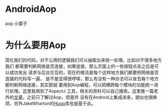 # AndroidAop
aop 小栗子

# 为什么要用Aop
简化我们的代码，对于公用的逻辑我们可以抽取出来统一处理。比如对于很多地方我们
都需要判断网络是否连接，如果连接，那么页面上的一些按钮点击之后是可以成功发出
请求与后台交互的，现在的做法是每个这样地方我们都要把网络是否连接的代码写一遍，
是不是显得很啰嗦，那么有没有一种办法可以省去每个地方都判断网络连接，其实那就
要用到Aop编程，可以把横跨每个模块的功能统一进行处理。这里我用到了AspectJ
工具，相关的资料可以自己搜索。这里推一篇老外的[文章](https://fernandocejas.com/2014/08/03/aspect-oriented-programming-in-android/)，之前只了解过Aop，但是并
没有在Android上集成进来，貌似也很麻烦，另外JakeWharton的[Hugo](https://github.com/JakeWharton/hugo)库也是基于此。
